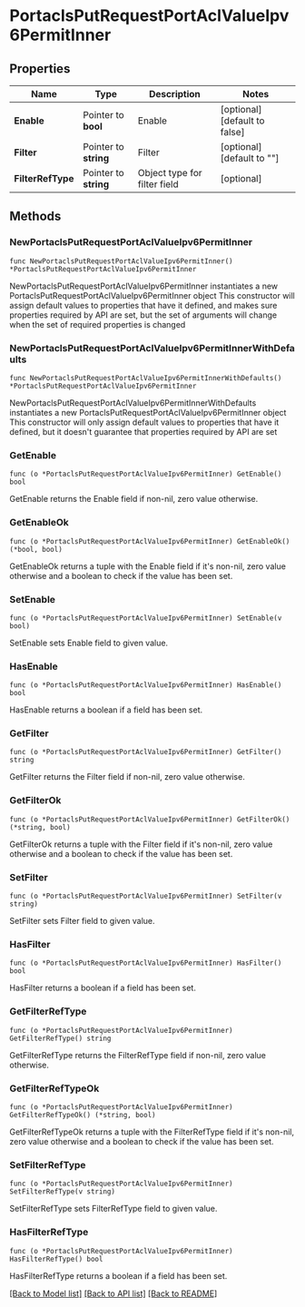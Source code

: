 # PortaclsPutRequestPortAclValueIpv6PermitInner

## Properties

Name | Type | Description | Notes
------------ | ------------- | ------------- | -------------
**Enable** | Pointer to **bool** | Enable | [optional] [default to false]
**Filter** | Pointer to **string** | Filter | [optional] [default to ""]
**FilterRefType** | Pointer to **string** | Object type for filter field | [optional] 

## Methods

### NewPortaclsPutRequestPortAclValueIpv6PermitInner

`func NewPortaclsPutRequestPortAclValueIpv6PermitInner() *PortaclsPutRequestPortAclValueIpv6PermitInner`

NewPortaclsPutRequestPortAclValueIpv6PermitInner instantiates a new PortaclsPutRequestPortAclValueIpv6PermitInner object
This constructor will assign default values to properties that have it defined,
and makes sure properties required by API are set, but the set of arguments
will change when the set of required properties is changed

### NewPortaclsPutRequestPortAclValueIpv6PermitInnerWithDefaults

`func NewPortaclsPutRequestPortAclValueIpv6PermitInnerWithDefaults() *PortaclsPutRequestPortAclValueIpv6PermitInner`

NewPortaclsPutRequestPortAclValueIpv6PermitInnerWithDefaults instantiates a new PortaclsPutRequestPortAclValueIpv6PermitInner object
This constructor will only assign default values to properties that have it defined,
but it doesn't guarantee that properties required by API are set

### GetEnable

`func (o *PortaclsPutRequestPortAclValueIpv6PermitInner) GetEnable() bool`

GetEnable returns the Enable field if non-nil, zero value otherwise.

### GetEnableOk

`func (o *PortaclsPutRequestPortAclValueIpv6PermitInner) GetEnableOk() (*bool, bool)`

GetEnableOk returns a tuple with the Enable field if it's non-nil, zero value otherwise
and a boolean to check if the value has been set.

### SetEnable

`func (o *PortaclsPutRequestPortAclValueIpv6PermitInner) SetEnable(v bool)`

SetEnable sets Enable field to given value.

### HasEnable

`func (o *PortaclsPutRequestPortAclValueIpv6PermitInner) HasEnable() bool`

HasEnable returns a boolean if a field has been set.

### GetFilter

`func (o *PortaclsPutRequestPortAclValueIpv6PermitInner) GetFilter() string`

GetFilter returns the Filter field if non-nil, zero value otherwise.

### GetFilterOk

`func (o *PortaclsPutRequestPortAclValueIpv6PermitInner) GetFilterOk() (*string, bool)`

GetFilterOk returns a tuple with the Filter field if it's non-nil, zero value otherwise
and a boolean to check if the value has been set.

### SetFilter

`func (o *PortaclsPutRequestPortAclValueIpv6PermitInner) SetFilter(v string)`

SetFilter sets Filter field to given value.

### HasFilter

`func (o *PortaclsPutRequestPortAclValueIpv6PermitInner) HasFilter() bool`

HasFilter returns a boolean if a field has been set.

### GetFilterRefType

`func (o *PortaclsPutRequestPortAclValueIpv6PermitInner) GetFilterRefType() string`

GetFilterRefType returns the FilterRefType field if non-nil, zero value otherwise.

### GetFilterRefTypeOk

`func (o *PortaclsPutRequestPortAclValueIpv6PermitInner) GetFilterRefTypeOk() (*string, bool)`

GetFilterRefTypeOk returns a tuple with the FilterRefType field if it's non-nil, zero value otherwise
and a boolean to check if the value has been set.

### SetFilterRefType

`func (o *PortaclsPutRequestPortAclValueIpv6PermitInner) SetFilterRefType(v string)`

SetFilterRefType sets FilterRefType field to given value.

### HasFilterRefType

`func (o *PortaclsPutRequestPortAclValueIpv6PermitInner) HasFilterRefType() bool`

HasFilterRefType returns a boolean if a field has been set.


[[Back to Model list]](../README.md#documentation-for-models) [[Back to API list]](../README.md#documentation-for-api-endpoints) [[Back to README]](../README.md)


